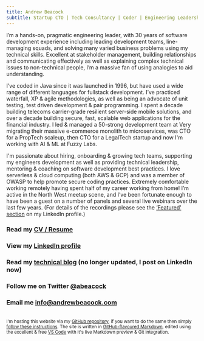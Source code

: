 ```yaml
---
title: Andrew Beacock
subtitle: Startup CTO | Tech Consultancy | Coder | Engineering Leadership
---
```

I’m a hands-on, pragmatic engineering leader, with 30 years of software development experience including leading development teams, line-managing squads, and solving many varied business problems using my technical skills. Excellent at stakeholder management, building relationships and communicating effectively as well as explaining complex technical issues to non-technical people, I’m a massive fan of using analogies to aid understanding.

I’ve coded in Java since it was launched in 1996, but have used a wide range of different languages for fullstack development. I’ve practiced waterfall, XP & agile methodologies, as well as being an advocate of unit testing, test driven development & pair programming. I spent a decade building telecoms carrier-grade resilient server-side mobile solutions, and over a decade building secure, fast, scalable web applications for the financial industry. I led & managed a 50-strong development team at Very migrating their massive e-commerce monolith to microservices, was CTO for a PropTech scaleup, then CTO for a LegalTech startup and now I'm working with AI & ML at Fuzzy Labs.

I'm passionate about hiring, onboarding & growing tech teams, supporting my engineers development as well as providing technical leadership, mentoring & coaching on software development best practices. I love serverless & cloud computing (both AWS & GCP) and was a member of OWASP to help promote secure coding practices. Extremely comfortable working remotely having spent half of my career working from home! I’m active in the North West meetup scene, and I’ve been fortunate enough to have been a guest on a number of panels and several live webinars over the last few years. (For details of the recordings please see the [‘Featured’ section](https://www.linkedin.com/in/andrewbeacock/#featured) on my LinkedIn profile.)

### Read my [CV / Resume](/cv)

### View my [LinkedIn profile](https://www.linkedin.com/in/andrewbeacock/)

### Read my [technical blog](https://blog.andrewbeacock.com) (no longer updated, I post on LinkedIn now)

### Follow me on Twitter [@abeacock](https://twitter.com/abeacock)

### Email me <info@andrewbeacock.com>

<br/><small>I'm hosting this website via my [GitHub repository](https://github.com/abeacock/), if you want to do the same then simply [follow these instructions](https://pages.github.com/). The site is written in [GitHub-flavoured Markdown](https://guides.github.com/features/mastering-markdown/), edited using the excellent & free [VS Code](https://code.visualstudio.com/) with it's live Markdown preview & Git integration.</small>
